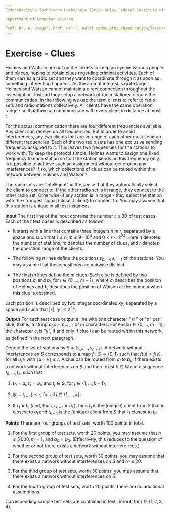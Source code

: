 ```yaml
---
Eidgenössische Technische Hochschule Zürich Swiss Federal Institute of Technology Zurich Algorithms Lab HS22

Department of Computer Science

Prof. Dr. A. Steger, Prof. Dr. E. Welzl cadmo.ethz.ch/education/lectures/HS22/algolab
---
```


# Exercise - Clues

Holmes and Watson are out on the streets to keep an eye on various people and places, hoping to obtain clues regarding criminal activities. Each of them carries a radio set and they want to coordinate through it as soon as something interesting happens. As the area of interest is quite large, Holmes and Watson cannot maintain a direct connection throughout the investigation. Instead they setup a network of radio stations to route the communication. In the following we use the term clients to refer to radio sets and radio stations collectively. All clients have the same operation range $r$ so that they can communicate with every client in distance at most $r$.

For the actual communication there are four different frequencies available. Any client can receive on all frequencies. But in order to avoid interferences, any two clients that are in range of each other must send on different frequencies. Each of the two radio sets has one exclusive sending frequency assigned to it. This leaves two frequencies for the stations to work with. To keep the protocol simple, Holmes wants to assign one fixed frequency to each station so that the station sends on this frequency only. Is it possible to achieve such an assignment without generating any interferences? If so, which collections of clues can be routed within this network between Holmes and Watson?

The radio sets are "intelligent" in the sense that they automatically select the client to connect to. If the other radio set is in range, they connect to the other radio set. Otherwise-if any station is in range - they select the station with the strongest signal (closest client) to connect to. You may assume that this station is unique in all test instances.

**Input** The first line of the input contains the number $t \leqslant 30$ of test cases. Each of the $t$ test cases is described as follows.

- It starts with a line that contains three integers $n\ m\ r$, separated by a space and such that $1 \leqslant n, m \leqslant 9 \cdot 10^{4}$ and $0<r<2^{24}$. Here $n$ denotes the number of stations, $m$ denotes the number of clues, and $r$ denotes the operation range of the clients.

- The following $n$ lines define the positions $s_{0}, \ldots, s_{n-1}$ of the stations. You may assume that these positions are pairwise distinct.

- The final $m$ lines define the $m$ clues. Each clue is defined by two positions $a_{i}$ and $b_{i}$, for $i \in\{0, \ldots, m-1\}$, where $a_{i}$ describes the position of Holmes and $b_{i}$ describes the position of Watson at the moment when this clue is obtained.

Each position is described by two integer coordinates $x \mathrm{y}$, separated by a space and such that $|x|,|y|<2^{24}$.

**Output** For each test case output a line with one character " $\mathrm{n}$ " or "n" per clue, that is, a string $c_{0} c_{1} \cdots c_{m-1}$ of $m$ characters. For each $i \in\{0, \ldots, m-1\}$, the character $c_{i}$ is "y", if and only if clue $i$ can be routed within this network, as defined in the next paragraph.

Denote the set of stations by $S=\left\{s_{0}, \ldots, s_{n-1}\right\}$. A network without interferences on $S$ corresponds to a map $f: S \rightarrow\{0,1\}$ such that $f(u) \neq f(v)$, for all $u, v$ with $\|u-v\| \leqslant r$. A clue can be routed from $a_{i}$ to $b_{i}$, if there exists a network without interferences on $S$ and there exist $k \in \mathbb{N}$ and a sequence $t_{0}, \ldots, t_{k}$, such that

1. $t_{0}=a_{i}, t_{k}=b_{i}$, and $t_{j} \in S$, for $j \in\{1, \ldots, k-1\}$;

2. $\left\|t_{j}-t_{j-1}\right\| \leqslant r$, for all $j \in\{1, \ldots, k\}$;

3. If $t_{1} \neq b_{i}$ (and, thus, $t_{k-1} \neq a_{i}$ ), then $t_{1}$ is the (unique) client from $S$ that is closest to $a_{i}$ and $t_{k-1}$ is the (unique) client from $S$ that is closest to $b_{i}$.

**Points** There are four groups of test sets, worth 100 points in total.

1. For the first group of test sets, worth 20 points, you may assume that $n \leqslant 5^{\prime} 000, m=1$, and $a_{0}=b_{0}$. (Effectively, this reduces to the question of whether or not there exists a network without interferences.)

2. For the second group of test sets, worth 30 points, you may assume that there exists a network without interferences on $S$ and $m \leqslant 20$.

3. For the third group of test sets, worth 30 points, you may assume that there exists a network without interferences on $S$.

4. For the fourth group of test sets, worth 20 points, there are no additional assumptions.

Corresponding sample test sets are contained in testi. in/out, for $i \in\{1,2,3,4\}$.

